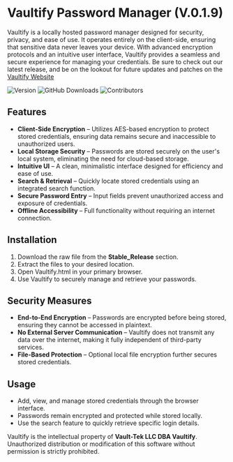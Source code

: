 # Vaultify Password Manager (V.0.1.9)

Vaultify is a locally hosted password manager designed for security, privacy, and ease of use. It operates entirely on the client-side, ensuring that sensitive data never leaves your device. With advanced encryption protocols and an intuitive user interface, Vaultify provides a seamless and secure experience for managing your credentials. Be sure to check out our latest release, and be on the lookout for future updates and patches on the [Vaultify Website](https://vaultify.pages.dev/)

![Version](https://img.shields.io/badge/Version-v0.1.9-blue?style=flat-square)
![GitHub Downloads](https://img.shields.io/github/downloads/keeweb/keeweb/total?logo=github&logoColor=FFFFFF&label=Downloads&color=376892)
![Contributors](https://img.shields.io/badge/Contributors-12-blue?style=flat-square)

## Features

- **Client-Side Encryption** – Utilizes AES-based encryption to protect stored credentials, ensuring data remains secure and inaccessible to unauthorized users.  
- **Local Storage Security** – Passwords are stored securely on the user's local system, eliminating the need for cloud-based storage.  
- **Intuitive UI** – A clean, minimalistic interface designed for efficiency and ease of use.  
- **Search & Retrieval** – Quickly locate stored credentials using an integrated search function.  
- **Secure Password Entry** – Input fields prevent unauthorized access and exposure of credentials.  
- **Offline Accessibility** – Full functionality without requiring an internet connection.  

## Installation

1. Download the raw file from the **Stable_Release** section.  
2. Extract the files to your desired location.  
3. Open Vaultify.html in your primary browser.  
4. Use Vaultify to securely manage and retrieve your passwords.  

## Security Measures

- **End-to-End Encryption** – Passwords are encrypted before being stored, ensuring they cannot be accessed in plaintext.  
- **No External Server Communication** – Vaultify does not transmit any data over the internet, making it fully independent of third-party services.  
- **File-Based Protection** – Optional local file encryption further secures stored credentials.  

## Usage

- Add, view, and manage stored credentials through the browser interface.  
- Passwords remain encrypted and protected while stored locally.  
- Use the search feature to quickly retrieve specific login details.  

Vaultify is the intellectual property of **Vault-Tek LLC DBA Vaultify**. Unauthorized distribution or modification of this software without permission is strictly prohibited.
